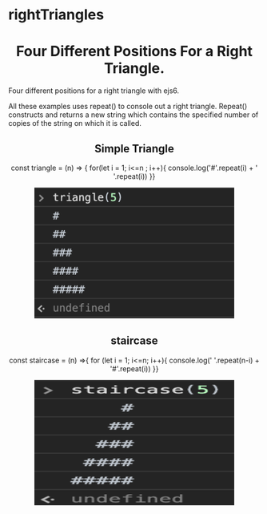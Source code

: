 # rightTriangles

<h1 align ='center'><strong>Four Different Positions For a Right Triangle.</strong></h1>
Four different positions for a right triangle with ejs6. 

All these examples uses repeat() to console out a right triangle. 
Repeat() constructs and returns a new string which contains the specified number of copies of the string
on which it is called. 

<h2 align ='center'><strong> Simple Triangle </strong></h2>

<p align ='center'>const triangle = (n) => {
    for(let i = 1; i<=n ; i++){
        console.log('#'.repeat(i) + ' '.repeat(i))
}}</p>

<div align="center">
    <img src="simpleTri.png" width="400px"</img> 
</div>

<h2 align ='center'><strong> staircase </strong></h2>

<p align = 'center'> const staircase = (n) =>{
    for (let i = 1; i<=n; i++){
        console.log(' '.repeat(n-i) + '#'.repeat(i))
}}

<div align="center">
    <img src="staircase.png" width="400px" height="250px"</img> 
</div>
